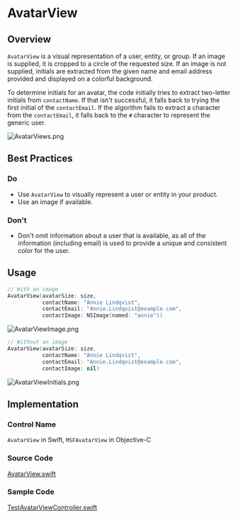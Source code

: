 # AvatarView

## Overview
`AvatarView` is a visual representation of a user, entity, or group. If an image is supplied, it is cropped to a circle of the requested size. If an image is not supplied, initials are extracted from the given name and email address provided and displayed on a colorful background.

To determine initials for an avatar, the code initially tries to extract two-letter initials from `contactName`. If that isn't successful, it falls back to trying the first initial of the `contactEmail`. If the algorithm fails to extract a character from the `contactEmail`, it falls back to the `#` character to represent the generic user.

![AvatarViews.png](.attachments/AvatarViews.png)

## Best Practices
### Do
- Use `AvatarView` to visually represent a user or entity in your product.
- Use an image if available.

### Don't
- Don't omit information about a user that is available, as all of the information (including email) is used to provide a unique and consistent color for the user.

## Usage
```Swift
// With an image
AvatarView(avatarSize: size,
           contactName: "Annie Lindqvist",
           contactEmail: "Annie.Lindqvist@example.com",
           contactImage: NSImage(named: "annie"))
```
![AvatarViewImage.png](.attachments/AvatarViewImage.png)

```Swift
// Without an image
AvatarView(avatarSize: size,
           contactName: "Annie Lindqvist",
           contactEmail: "Annie.Lindqvist@example.com",
           contactImage: nil)
```
![AvatarViewInitials.png](.attachments/AvatarViewInitials.png)

## Implementation
### Control Name
`AvatarView` in Swift, `MSFAvatarView` in Objective-C
### Source Code
[AvatarView.swift](https://github.com/microsoft/fluentui-apple/blob/main/macos/FluentUI/AvatarView/AvatarView.swift)
### Sample Code
[TestAvatarViewController.swift](https://github.com/microsoft/fluentui-apple/blob/main/macos/FluentUITestViewControllers/TestAvatarViewController.swift)
